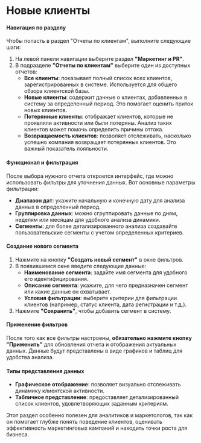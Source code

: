 # Новые клиенты

#### Навигация по разделу

Чтобы попасть в раздел "Отчеты по клиентам", выполните следующие шаги:

1. На левой панели навигации выберите раздел **"Маркетинг и PR"**.
2. В подразделе **"Отчеты по клиентам"** выберите один из доступных отчетов:
   * **Все клиенты**: показывает полный список всех клиентов, зарегистрированных в системе. Используется для общего обзора клиентской базы.
   * **Новые клиенты**: содержит данные о клиентах, добавленных в систему за определенный период. Это помогает оценить приток новых клиентов.
   * **Потерянные клиенты**: отображает клиентов, которые не проявляли активности или были потеряны. Анализ таких клиентов может помочь определить причины оттока.
   * **Возвращаемость клиентов**: позволяет отслеживать, насколько успешно компания возвращает потерянных клиентов. Это важный показатель лояльности.

#### Функционал и фильтрация

После выбора нужного отчета откроется интерфейс, где можно использовать фильтры для уточнения данных. Вот основные параметры фильтрации:

* **Диапазон дат**: укажите начальную и конечную дату для анализа данных в определенный период.
* **Группировка данных**: можно сгруппировать данные по дням, неделям или месяцам для удобного анализа динамики.
* **Сегменты**: для более детализированного анализа создавайте пользовательские сегменты с учетом определенных критериев.

#### Создание нового сегмента

1. Нажмите на кнопку **"Создать новый сегмент"** в окне фильтров.
2. В появившемся окне введите следующие данные:
   * **Наименование сегмента**: задайте имя сегмента для удобного его идентифицирования.
   * **Описание сегмента**: укажите, для чего предназначен сегмент или какие данные он охватывает.
   * **Условия фильтрации**: выберите критерии для фильтрации клиентов (например, статус клиента, дата регистрации и т.д.).
3. Нажмите **"Сохранить"**, чтобы добавить сегмент в систему.

#### Применение фильтров

После того как все фильтры настроены, **обязательно нажмите кнопку "Применить"** для обновления отчета и отображения актуальных данных. Данные будут представлены в виде графиков и таблиц для удобства анализа.

#### Типы представления данных

* **Графическое отображение**: позволяет визуально отслеживать динамику клиентской активности.
* **Табличное представление**: предоставляет детализированный список клиентов, удовлетворяющих заданным критериям.

Этот раздел особенно полезен для аналитиков и маркетологов, так как он помогает глубже понять поведение клиентов, оценивать эффективность маркетинговых кампаний и находить точки роста для бизнеса.
